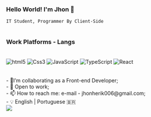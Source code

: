 
### Hello World! I'm Jhon 🤘 
    IT Student, Programmer By Client-Side

#

### Work Platforms - Langs

<div style="display: inline_block"><br/>
    <img align="center" alt="html5" src="https://img.shields.io/badge/HTML5-E34F26?style=for-the-badge&logo=html5&logoColor=white">
    <img align="center" alt="Css3" src="https://img.shields.io/badge/CSS3-1572B6?style=for-the-badge&logo=css3&logoColor=white">
    <img align="center" alt="JavaScript" src="https://img.shields.io/badge/JavaScript-F7DF1E?style=for-the-badge&logo=javascript&logoColor=black">
    <img align="center" alt="TypeScript" src="https://img.shields.io/badge/TypeScript-007ACC?style=for-the-badge&logo=typescript&logoColor=white">
    <img align="center" alt="React" src="https://img.shields.io/badge/React-20232A?style=for-the-badge&logo=react&logoColor=61DAFB">
</div> <br/>

<br>
- 🔭I’m collaborating as a Front-end Developer;
<br>
- 👀 Open to work;
<br>
- 📫 How to reach me: e-mail - jhonherik006@gmail.com;
<br>
- 💡 English | Portuguese 🇧🇷
<br>
<img src="https://tenor.com/pt-BR/view/trippy-felix-felix-the-cat-walking-music-whistling-gif-15290277">
